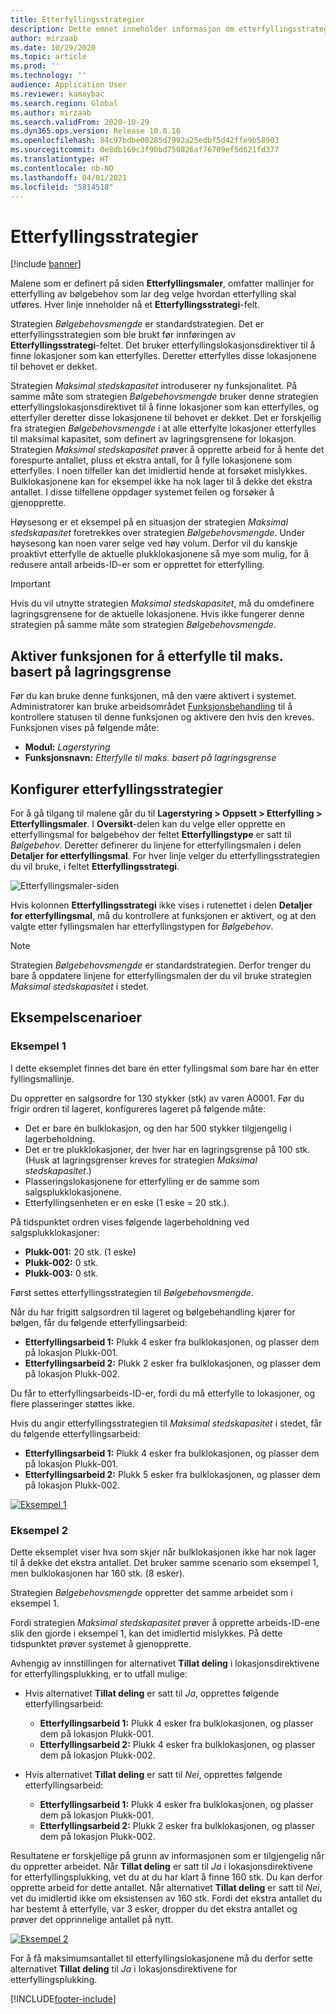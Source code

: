 ```yaml
---
title: Etterfyllingsstrategier
description: Dette emnet inneholder informasjon om etterfyllingsstrategier, og forklarer hvordan du kan bruke Etterfyllingsstrategi-feltet på linje for etterfyllingsmaler for bølgebehov til å velge hvordan etterfylling skal utføres.
author: mirzaab
ms.date: 10/29/2020
ms.topic: article
ms.prod: ''
ms.technology: ''
audience: Application User
ms.reviewer: kamaybac
ms.search.region: Global
ms.author: mirzaab
ms.search.validFrom: 2020-10-29
ms.dyn365.ops.version: Release 10.0.16
ms.openlocfilehash: 84c97bdbe00285d7992a25edbf5d42ffe9b58903
ms.sourcegitcommit: 0e8db169c3f90bd750826af76709ef5d621fd377
ms.translationtype: HT
ms.contentlocale: nb-NO
ms.lasthandoff: 04/01/2021
ms.locfileid: "5814518"
---
```

# <a name="replenishment-strategies"></a>Etterfyllingsstrategier

[!include [banner](../includes/banner.md)]

Malene som er definert på siden **Etterfyllingsmaler**, omfatter mallinjer for etterfylling av bølgebehov som lar deg velge hvordan etterfylling skal utføres. Hver linje inneholder nå et **Etterfyllingsstrategi**-felt.

Strategien *Bølgebehovsmengde* er standardstrategien. Det er etterfyllingsstrategien som ble brukt før innføringen av **Etterfyllingsstrategi**-feltet. Det bruker etterfyllingslokasjonsdirektiver til å finne lokasjoner som kan etterfylles. Deretter etterfylles disse lokasjonene til behovet er dekket.

Strategien *Maksimal stedskapasitet* introduserer ny funksjonalitet. På samme måte som strategien *Bølgebehovsmengde* bruker denne strategien etterfyllingslokasjonsdirektivet til å finne lokasjoner som kan etterfylles, og etterfyller deretter disse lokasjonene til behovet er dekket. Det er forskjellig fra strategien *Bølgebehovsmengde* i at alle etterfylte lokasjoner etterfylles til maksimal kapasitet, som definert av lagringsgrensene for lokasjon. Strategien *Maksimal stedskapasitet* prøver å opprette arbeid for å hente det forespurte antallet, pluss et ekstra antall, for å fylle lokasjonene som etterfylles. I noen tilfeller kan det imidlertid hende at forsøket mislykkes. Bulklokasjonene kan for eksempel ikke ha nok lager til å dekke det ekstra antallet. I disse tilfellene oppdager systemet feilen og forsøker å gjenopprette.

Høysesong er et eksempel på en situasjon der strategien *Maksimal stedskapasitet* foretrekkes over strategien *Bølgebehovsmengde*. Under høysesong kan noen varer selge ved høy volum. Derfor vil du kanskje proaktivt etterfylle de aktuelle plukklokasjonene så mye som mulig, for å redusere antall arbeids-ID-er som er opprettet for etterfylling.

> [!IMPORTANT]
> Hvis du vil utnytte strategien *Maksimal stedskapasitet*, må du omdefinere lagringsgrensene for de aktuelle lokasjonene. Hvis ikke fungerer denne strategien på samme måte som strategien *Bølgebehovsmengde*.

## <a name="turn-on-the-replenish-to-max-based-on-stocking-limits-feature"></a>Aktiver funksjonen for å etterfylle til maks. basert på lagringsgrense

Før du kan bruke denne funksjonen, må den være aktivert i systemet. Administratorer kan bruke arbeidsområdet [Funksjonsbehandling](../../fin-ops-core/fin-ops/get-started/feature-management/feature-management-overview.md) til å kontrollere statusen til denne funksjonen og aktivere den hvis den kreves. Funksjonen vises på følgende måte:

- **Modul:** *Lagerstyring*
- **Funksjonsnavn:** *Etterfylle til maks. basert på lagringsgrense*

## <a name="set-up-replenishment-strategies"></a>Konfigurer etterfyllingsstrategier

For å gå tilgang til malene går du til **Lagerstyring \> Oppsett \> Etterfylling \> Etterfyllingsmaler**. I **Oversikt**-delen kan du velge eller opprette en etterfyllingsmal for bølgebehov der feltet **Etterfyllingstype** er satt til *Bølgebehov*. Deretter definerer du linjene for etterfyllingsmalen i delen **Detaljer for etterfyllingsmal**. For hver linje velger du etterfyllingsstrategien du vil bruke, i feltet **Etterfyllingsstrategi**.

![Etterfyllingsmaler-siden](media/ReplenTempWaveDmdMaxLocCap.png "Etterfyllingsmaler-siden")

Hvis kolonnen **Etterfyllingsstrategi** ikke vises i rutenettet i delen **Detaljer for etterfyllingsmal**, må du kontrollere at funksjonen er aktivert, og at den valgte etter fyllingsmalen har etterfyllingstypen for *Bølgebehov*.

> [!NOTE]
> Strategien *Bølgebehovsmengde* er standardstrategien. Derfor trenger du bare å oppdatere linjene for etterfyllingsmalen der du vil bruke strategien *Maksimal stedskapasitet* i stedet.

## <a name="example-scenarios"></a>Eksempelscenarioer

### <a name="example-1"></a>Eksempel 1

I dette eksemplet finnes det bare én etter fyllingsmal som bare har én etter fyllingsmallinje.

Du oppretter en salgsordre for 130 stykker (stk) av varen A0001. Før du frigir ordren til lageret, konfigureres lageret på følgende måte:

- Det er bare én bulklokasjon, og den har 500 stykker tilgjengelig i lagerbeholdning.
- Det er tre plukklokasjoner, der hver har en lagringsgrense på 100 stk. (Husk at lagringsgrenser kreves for strategien *Maksimal stedskapasitet*.)
- Plasseringslokasjonene for etterfylling er de samme som salgsplukklokasjonene.
- Etterfyllingsenheten er en eske (1 eske = 20 stk.).

På tidspunktet ordren vises følgende lagerbeholdning ved salgsplukklokasjoner:

- **Plukk-001:** 20 stk. (1 eske)
- **Plukk-002:** 0 stk.
- **Plukk-003:** 0 stk.

Først settes etterfyllingsstrategien til *Bølgebehovsmengde*.

Når du har frigitt salgsordren til lageret og bølgebehandling kjører for bølgen, får du følgende etterfyllingsarbeid:

- **Etterfyllingsarbeid 1:** Plukk 4 esker fra bulklokasjonen, og plasser dem på lokasjon Plukk-001.
- **Etterfyllingsarbeid 2:** Plukk 2 esker fra bulklokasjonen, og plasser dem på lokasjon Plukk-002.

Du får to etterfyllingsarbeids-ID-er, fordi du må etterfylle to lokasjoner, og flere plasseringer støttes ikke.

Hvis du angir etterfyllingsstrategien til *Maksimal stedskapasitet* i stedet, får du følgende etterfyllingsarbeid:

- **Etterfyllingsarbeid 1:** Plukk 4 esker fra bulklokasjonen, og plasser dem på lokasjon Plukk-001.
- **Etterfyllingsarbeid 2:** Plukk 5 esker fra bulklokasjonen, og plasser dem på lokasjon Plukk-002.

[![Eksempel 1](media/ReplenTemp_example_1.png "Eksempel 1")](media/ReplenTemp_example_1_large.png)

### <a name="example-2"></a>Eksempel 2

Dette eksemplet viser hva som skjer når bulklokasjonen ikke har nok lager til å dekke det ekstra antallet. Det bruker samme scenario som eksempel 1, men bulklokasjonen har 160 stk. (8 esker).

Strategien *Bølgebehovsmengde* oppretter det samme arbeidet som i eksempel 1.

Fordi strategien *Maksimal stedskapasitet* prøver å opprette arbeids-ID-ene slik den gjorde i eksempel 1, kan det imidlertid mislykkes. På dette tidspunktet prøver systemet å gjenopprette.

Avhengig av innstillingen for alternativet **Tillat deling** i lokasjonsdirektivene for etterfyllingsplukking, er to utfall mulige:

- Hvis alternativet **Tillat deling** er satt til *Ja*, opprettes følgende etterfyllingsarbeid:

    - **Etterfyllingsarbeid 1:** Plukk 4 esker fra bulklokasjonen, og plasser dem på lokasjon Plukk-001.
    - **Etterfyllingsarbeid 2:** Plukk 4 esker fra bulklokasjonen, og plasser dem på lokasjon Plukk-002.

- Hvis alternativet **Tillat deling** er satt til *Nei*, opprettes følgende etterfyllingsarbeid:

    - **Etterfyllingsarbeid 1:** Plukk 4 esker fra bulklokasjonen, og plasser dem på lokasjon Plukk-001.
    - **Etterfyllingsarbeid 2:** Plukk 2 esker fra bulklokasjonen, og plasser dem på lokasjon Plukk-002.

Resultatene er forskjellige på grunn av informasjonen som er tilgjengelig når du oppretter arbeidet. Når **Tillat deling** er satt til *Ja* i lokasjonsdirektivene for etterfyllingsplukking, vet du at du har klart å finne 160 stk. Du kan derfor opprette arbeid for dette antallet. Når alternativet **Tillat deling** er satt til *Nei*, vet du imidlertid ikke om eksistensen av 160 stk. Fordi det ekstra antallet du har bestemt å etterfylle, var 3 esker, dropper du det ekstra antallet og prøver det opprinnelige antallet på nytt.

[![Eksempel 2](media/ReplenTemp_example_2.png "Eksempel 2")](media/ReplenTemp_example_2_large.png)

For å få maksimumsantallet til etterfyllingslokasjonene må du derfor sette alternativet **Tillat deling** til *Ja* i lokasjonsdirektivene for etterfyllingsplukking.


[!INCLUDE[footer-include](../../includes/footer-banner.md)]